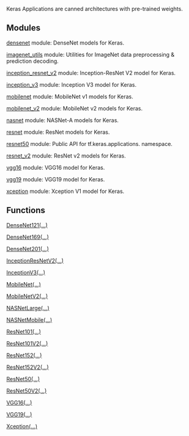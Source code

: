 
Keras Applications are canned architectures with pre-trained weights.
## Modules
[densenet](https://www.tensorflow.org/api_docs/python/tf/compat/v1/keras/applications/densenet) module: DenseNet models for Keras.

[imagenet_utils](https://www.tensorflow.org/api_docs/python/tf/compat/v1/keras/applications/imagenet_utils) module: Utilities for ImageNet data preprocessing & prediction decoding.

[inception_resnet_v2](https://www.tensorflow.org/api_docs/python/tf/compat/v1/keras/applications/inception_resnet_v2) module: Inception-ResNet V2 model for Keras.

[inception_v3](https://www.tensorflow.org/api_docs/python/tf/compat/v1/keras/applications/inception_v3) module: Inception V3 model for Keras.

[mobilenet](https://www.tensorflow.org/api_docs/python/tf/compat/v1/keras/applications/mobilenet) module: MobileNet v1 models for Keras.

[mobilenet_v2](https://www.tensorflow.org/api_docs/python/tf/compat/v1/keras/applications/mobilenet_v2) module: MobileNet v2 models for Keras.

[nasnet](https://www.tensorflow.org/api_docs/python/tf/compat/v1/keras/applications/nasnet) module: NASNet-A models for Keras.

[resnet](https://www.tensorflow.org/api_docs/python/tf/compat/v1/keras/applications/resnet) module: ResNet models for Keras.

[resnet50](https://www.tensorflow.org/api_docs/python/tf/compat/v1/keras/applications/resnet50) module: Public API for tf.keras.applications. namespace.

[resnet_v2](https://www.tensorflow.org/api_docs/python/tf/compat/v1/keras/applications/resnet_v2) module: ResNet v2 models for Keras.

[vgg16](https://www.tensorflow.org/api_docs/python/tf/compat/v1/keras/applications/vgg16) module: VGG16 model for Keras.

[vgg19](https://www.tensorflow.org/api_docs/python/tf/compat/v1/keras/applications/vgg19) module: VGG19 model for Keras.

[xception](https://www.tensorflow.org/api_docs/python/tf/compat/v1/keras/applications/xception) module: Xception V1 model for Keras.

## Functions
[DenseNet121(...)](https://www.tensorflow.org/api_docs/python/tf/keras/applications/DenseNet121)

[DenseNet169(...)](https://www.tensorflow.org/api_docs/python/tf/keras/applications/DenseNet169)

[DenseNet201(...)](https://www.tensorflow.org/api_docs/python/tf/keras/applications/DenseNet201)

[InceptionResNetV2(...)](https://www.tensorflow.org/api_docs/python/tf/keras/applications/InceptionResNetV2)

[InceptionV3(...)](https://www.tensorflow.org/api_docs/python/tf/keras/applications/InceptionV3)

[MobileNet(...)](https://www.tensorflow.org/api_docs/python/tf/keras/applications/MobileNet)

[MobileNetV2(...)](https://www.tensorflow.org/api_docs/python/tf/keras/applications/MobileNetV2)

[NASNetLarge(...)](https://www.tensorflow.org/api_docs/python/tf/keras/applications/NASNetLarge)

[NASNetMobile(...)](https://www.tensorflow.org/api_docs/python/tf/keras/applications/NASNetMobile)

[ResNet101(...)](https://www.tensorflow.org/api_docs/python/tf/keras/applications/ResNet101)

[ResNet101V2(...)](https://www.tensorflow.org/api_docs/python/tf/keras/applications/ResNet101V2)

[ResNet152(...)](https://www.tensorflow.org/api_docs/python/tf/keras/applications/ResNet152)

[ResNet152V2(...)](https://www.tensorflow.org/api_docs/python/tf/keras/applications/ResNet152V2)

[ResNet50(...)](https://www.tensorflow.org/api_docs/python/tf/keras/applications/ResNet50)

[ResNet50V2(...)](https://www.tensorflow.org/api_docs/python/tf/keras/applications/ResNet50V2)

[VGG16(...)](https://www.tensorflow.org/api_docs/python/tf/keras/applications/VGG16)

[VGG19(...)](https://www.tensorflow.org/api_docs/python/tf/keras/applications/VGG19)

[Xception(...)](https://www.tensorflow.org/api_docs/python/tf/keras/applications/Xception)

